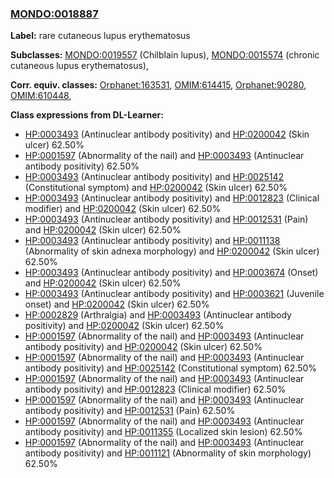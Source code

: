 
### [MONDO:0018887](http://purl.obolibrary.org/obo/MONDO_0018887)
**Label:** rare cutaneous lupus erythematosus

**Subclasses:** [MONDO:0019557](http://purl.obolibrary.org/obo/MONDO_0019557) (Chilblain lupus), [MONDO:0015574](http://purl.obolibrary.org/obo/MONDO_0015574) (chronic cutaneous lupus erythematosus), 

**Corr. equiv. classes:** [Orphanet:163531](http://www.orpha.net/ORDO/Orphanet_163531), [OMIM:614415](http://purl.obolibrary.org/obo/OMIM_614415), [Orphanet:90280](http://www.orpha.net/ORDO/Orphanet_90280), [OMIM:610448](http://purl.obolibrary.org/obo/OMIM_610448), 

**Class expressions from DL-Learner:**

- [HP:0003493](http://purl.obolibrary.org/obo/HP_0003493) (Antinuclear antibody positivity) and [HP:0200042](http://purl.obolibrary.org/obo/HP_0200042) (Skin ulcer) 62.50%
- [HP:0001597](http://purl.obolibrary.org/obo/HP_0001597) (Abnormality of the nail) and [HP:0003493](http://purl.obolibrary.org/obo/HP_0003493) (Antinuclear antibody positivity) 62.50%
- [HP:0003493](http://purl.obolibrary.org/obo/HP_0003493) (Antinuclear antibody positivity) and [HP:0025142](http://purl.obolibrary.org/obo/HP_0025142) (Constitutional symptom) and [HP:0200042](http://purl.obolibrary.org/obo/HP_0200042) (Skin ulcer) 62.50%
- [HP:0003493](http://purl.obolibrary.org/obo/HP_0003493) (Antinuclear antibody positivity) and [HP:0012823](http://purl.obolibrary.org/obo/HP_0012823) (Clinical modifier) and [HP:0200042](http://purl.obolibrary.org/obo/HP_0200042) (Skin ulcer) 62.50%
- [HP:0003493](http://purl.obolibrary.org/obo/HP_0003493) (Antinuclear antibody positivity) and [HP:0012531](http://purl.obolibrary.org/obo/HP_0012531) (Pain) and [HP:0200042](http://purl.obolibrary.org/obo/HP_0200042) (Skin ulcer) 62.50%
- [HP:0003493](http://purl.obolibrary.org/obo/HP_0003493) (Antinuclear antibody positivity) and [HP:0011138](http://purl.obolibrary.org/obo/HP_0011138) (Abnormality of skin adnexa morphology) and [HP:0200042](http://purl.obolibrary.org/obo/HP_0200042) (Skin ulcer) 62.50%
- [HP:0003493](http://purl.obolibrary.org/obo/HP_0003493) (Antinuclear antibody positivity) and [HP:0003674](http://purl.obolibrary.org/obo/HP_0003674) (Onset) and [HP:0200042](http://purl.obolibrary.org/obo/HP_0200042) (Skin ulcer) 62.50%
- [HP:0003493](http://purl.obolibrary.org/obo/HP_0003493) (Antinuclear antibody positivity) and [HP:0003621](http://purl.obolibrary.org/obo/HP_0003621) (Juvenile onset) and [HP:0200042](http://purl.obolibrary.org/obo/HP_0200042) (Skin ulcer) 62.50%
- [HP:0002829](http://purl.obolibrary.org/obo/HP_0002829) (Arthralgia) and [HP:0003493](http://purl.obolibrary.org/obo/HP_0003493) (Antinuclear antibody positivity) and [HP:0200042](http://purl.obolibrary.org/obo/HP_0200042) (Skin ulcer) 62.50%
- [HP:0001597](http://purl.obolibrary.org/obo/HP_0001597) (Abnormality of the nail) and [HP:0003493](http://purl.obolibrary.org/obo/HP_0003493) (Antinuclear antibody positivity) and [HP:0200042](http://purl.obolibrary.org/obo/HP_0200042) (Skin ulcer) 62.50%
- [HP:0001597](http://purl.obolibrary.org/obo/HP_0001597) (Abnormality of the nail) and [HP:0003493](http://purl.obolibrary.org/obo/HP_0003493) (Antinuclear antibody positivity) and [HP:0025142](http://purl.obolibrary.org/obo/HP_0025142) (Constitutional symptom) 62.50%
- [HP:0001597](http://purl.obolibrary.org/obo/HP_0001597) (Abnormality of the nail) and [HP:0003493](http://purl.obolibrary.org/obo/HP_0003493) (Antinuclear antibody positivity) and [HP:0012823](http://purl.obolibrary.org/obo/HP_0012823) (Clinical modifier) 62.50%
- [HP:0001597](http://purl.obolibrary.org/obo/HP_0001597) (Abnormality of the nail) and [HP:0003493](http://purl.obolibrary.org/obo/HP_0003493) (Antinuclear antibody positivity) and [HP:0012531](http://purl.obolibrary.org/obo/HP_0012531) (Pain) 62.50%
- [HP:0001597](http://purl.obolibrary.org/obo/HP_0001597) (Abnormality of the nail) and [HP:0003493](http://purl.obolibrary.org/obo/HP_0003493) (Antinuclear antibody positivity) and [HP:0011355](http://purl.obolibrary.org/obo/HP_0011355) (Localized skin lesion) 62.50%
- [HP:0001597](http://purl.obolibrary.org/obo/HP_0001597) (Abnormality of the nail) and [HP:0003493](http://purl.obolibrary.org/obo/HP_0003493) (Antinuclear antibody positivity) and [HP:0011121](http://purl.obolibrary.org/obo/HP_0011121) (Abnormality of skin morphology) 62.50%


